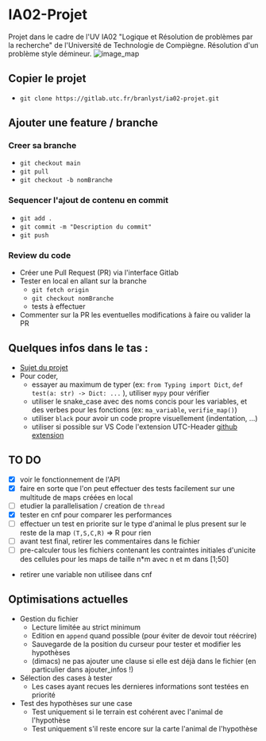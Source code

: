 # IA02-Projet

Projet dans le cadre de l'UV IA02 "Logique et Résolution de problèmes par la recherche" de l'Université de Technologie de Compiègne.
Résolution d'un problème style démineur.
![image_map](https://i.imgur.com/sm6zzQb.png)

## Copier le projet

- `git clone https://gitlab.utc.fr/branlyst/ia02-projet.git`

## Ajouter une feature / branche

### Creer sa branche
- `git checkout main`
- `git pull`
- `git checkout -b nomBranche`

### Sequencer l'ajout de contenu en commit
- `git add .`
- `git commit -m "Description du commit"`
- `git push`

### Review du code
- Créer une Pull Request (PR) via l'interface Gitlab
- Tester en local en allant sur la branche
    - `git fetch origin`
    - `git checkout nomBranche`
    - tests à effectuer
- Commenter sur la PR les eventuelles modifications à faire ou valider la PR

## Quelques infos dans le tas :

- [Sujet du projet](https://hackmd.io/@ia02/By_zb5GFd)
- Pour coder, 
    - essayer au maximum de typer (ex: `from Typing import Dict`, `def test(a: str) -> Dict: ...` ), utiliser `mypy` pour vérifier
    - utiliser le snake_case avec des noms concis pour les variables, et des verbes pour les fonctions (ex: `ma_variable`, `verifie_map()`)
    - utiliser `black` pour avoir un code propre visuellement (indentation, ...)
    - utiliser si possible sur VS Code l'extension UTC-Header [github extension](https://github.com/StephaneBranly/vscode-utc-header)

## TO DO 
- [x] voir le fonctionnement de l'API
- [x] faire en sorte que l'on peut effectuer des tests facilement sur une multitude de maps créées en local
- [ ] etudier la parallelisation / creation de `thread`
- [x] tester en cnf pour comparer les performances
- [ ] effectuer un test en priorite sur le type d'animal le plus present sur le reste de la map `(T,S,C,R)` => R pour rien
- [ ] avant test final, retirer les commentaires dans le fichier
- [ ] pre-calculer tous les fichiers contenant les contraintes initiales d'unicite des cellules pour les maps de taille n*m avec n et m dans [1;50]
- retirer une variable non utilisee dans cnf

## Optimisations actuelles
- Gestion du fichier
    - Lecture limitée au strict minimum
    - Edition en `append` quand possible (pour éviter de devoir tout réécrire) 
    - Sauvegarde de la position du curseur pour tester et modifier les hypothèses
    - (dimacs) ne pas ajouter une clause si elle est déjà dans le fichier (en particulier dans ajouter_infos !)
- Sélection des cases à tester
    - Les cases ayant recues les dernieres informations sont testées en priorité
- Test des hypothèses sur une case
    - Test uniquement si le terrain est cohérent avec l'animal de l'hypothèse
    - Test uniquement s'il reste encore sur la carte l'animal de l'hypothèse
